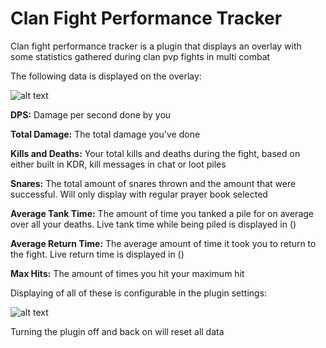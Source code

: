 # Clan Fight Performance Tracker
Clan fight performance tracker is a plugin that displays an overlay with some statistics gathered during clan pvp fights in multi combat

The following data is displayed on the overlay:

![alt text](https://i.imgur.com/KFZJgFt.png)

**DPS:** Damage per second done by you

**Total Damage:** The total damage you've done

**Kills and Deaths:** Your total kills and deaths during the fight, based on either built in KDR, kill messages in chat or loot piles

**Snares:** The total amount of snares thrown and the amount that were successful. Will only display with regular prayer book selected

**Average Tank Time:** The amount of time you tanked a pile for on average over all your deaths. Live tank time while being piled is displayed in ()

**Average Return Time:** The average amount of time it took you to return to the fight. Live return time is displayed in ()

**Max Hits:** The amount of times you hit your maximum hit



Displaying of all of these is configurable in the plugin settings:

![alt text](https://i.imgur.com/12AvB3K.png)

Turning the plugin off and back on will reset all data
